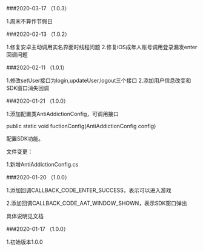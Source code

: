 
###2020-03-17  （1.0.3）

1.周末不算作节假日

###2020-02-13  （1.0.2）

1.修复安卓主动调用实名界面时线程问题
2.修复iOS成年人账号调用登录漏发enter回调问题

###2020-02-11  （1.0.1）

1.修改setUser接口为login,updateUser,logout三个接口
2.添加用户信息改变和SDK窗口消失回调


###2020-01-21  （1.0.0）

1.添加配置类AntiAddictionConfig，可调用接口

public static void fuctionConfig(AntiAddictionConfig config)

配置SDK功能。

文件变更：

1.新增AntiAddictionConfig.cs

###2020-01-20  （1.0.0）

1.添加回调CALLBACK_CODE_ENTER_SUCCESS，表示可以进入游戏

2.添加回调CALLBACK_CODE_AAT_WINDOW_SHOWN，表示SDK窗口弹出

具体说明见文档


###2020-01-17  （1.0.0）

1.初始版本1.0.0
